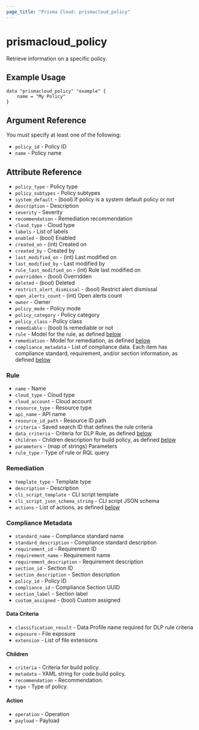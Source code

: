 ```yaml
---
page_title: "Prisma Cloud: prismacloud_policy"
---
```


# prismacloud_policy

Retrieve information on a specific policy.

## Example Usage

```hcl
data "prismacloud_policy" "example" {
    name = "My Policy"
}
```

## Argument Reference

You must specify at least one of the following:

* `policy_id` - Policy ID
* `name` - Policy name

## Attribute Reference

* `policy_type` - Policy type
* `policy_subtypes` - Policy subtypes
* `system_default` - (bool) If policy is a system default policy or not
* `description` - Description
* `severity` - Severity
* `recommendation` - Remediation recommendation
* `cloud_type` - Cloud type
* `labels` - List of labels
* `enabled` - (bool) Enabled
* `created_on` - (int) Created on
* `created_by` - Created by
* `last_modified_on` - (int) Last modified on
* `last_modified_by` - Last modified by
* `rule_last_modified_on` - (int) Rule last modified on
* `overridden` - (bool) Overridden
* `deleted` - (bool) Deleted
* `restrict_alert_dismissal` - (bool) Restrict alert dismissal
* `open_alerts_count` - (int) Open alerts count
* `owner` - Owner
* `policy_mode` - Policy mode
* `policy_category` - Policy category
* `policy_class` - Policy class
* `remediable` - (bool) Is remediable or not
* `rule` - Model for the rule, as defined [below](#rule)
* `remediation` - Model for remediation, as defined [below](#remediation)
* `compliance_metadata` - List of compliance data.  Each item has compliance standard, requirement, and/or section information, as defined [below](#compliance-metadata)

### Rule

* `name` - Name
* `cloud_type` - Cloud type
* `cloud_account` - Cloud account
* `resource_type` - Resource type
* `api_name` - API name
* `resource_id_path` - Resource ID path
* `criteria` - Saved search ID that defines the rule criteria
* `data_criteria` - Criteria for DLP Rule, as defined [below](#data-criteria)
* `children` - Children description for build policy, as defined [below](#children)
* `parameters` - (map of strings) Parameters
* `rule_type` - Type of rule or RQL query

### Remediation

* `template_type` - Template type
* `description` - Description
* `cli_script_template` - CLI script template
* `cli_script_json_schema_string` - CLI script JSON schema
* `actions` - List of actions, as defined [below](#action)

### Compliance Metadata

* `standard_name` - Compliance standard name
* `standard_description` - Compliance standard description
* `requirement_id` - Requirement ID
* `requirement_name` - Requirement name
* `requirement_description` - Requirement description
* `section_id` - Section ID
* `section_description` - Section description
* `policy_id` - Policy ID
* `compliance_id` - Compliance Section UUID
* `section_label` - Section label
* `custom_assigned` - (bool) Custom assigned

#### Data Criteria

* `classification_result` - Data Profile name required for DLP rule criteria
* `exposure` - File exposure
* `extension` - List of file extensions

#### Children

* `criteria` - Criteria for build policy.
* `metadata` - YAML string for code build policy. 
* `recommendation` - Recommendation.
* `type` - Type of policy. 

#### Action

* `operation` - Operation
* `payload` - Payload